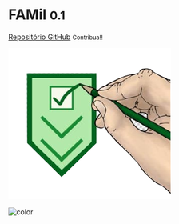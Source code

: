 <!-- _coverpage.md -->

# FAMil <small>0.1</small>

[Repositório GitHub](https://github.com/fga-eps-mds/2021-1-hospitalar/)
<small>Contribua!!</small>

<!-- background image -->

![logo_cover](_media/logo_cover.png)

<!-- background color -->

![color](#ADE498)